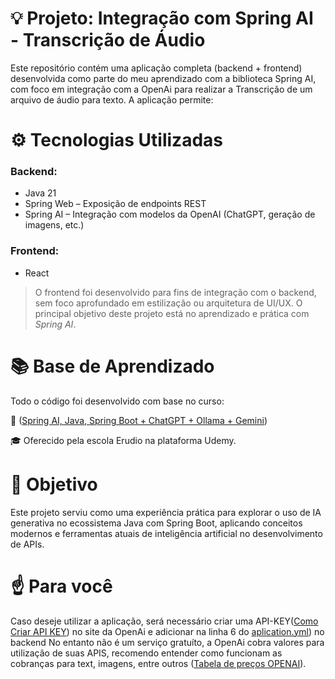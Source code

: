 # 💡 Projeto: Integração com Spring AI - Transcrição de Áudio
Este repositório contém uma aplicação completa (backend + frontend) desenvolvida como parte do meu aprendizado com a biblioteca Spring AI, com foco em integração com a OpenAi para realizar a Transcrição de um arquivo de áudio para texto. A aplicação permite:

# ⚙️ Tecnologias Utilizadas
### Backend:
  - Java 21
  - Spring Web – Exposição de endpoints REST
  - Spring AI – Integração com modelos da OpenAI (ChatGPT, geração de imagens, etc.)

### Frontend:
  - React

> O frontend foi desenvolvido para fins de integração com o backend, sem foco aprofundado em estilização ou arquitetura de UI/UX. O principal objetivo deste projeto está no aprendizado e prática com *Spring AI*. 

# 📚 Base de Aprendizado
Todo o código foi desenvolvido com base no curso:

📘 ([Spring AI, Java, Spring Boot + ChatGPT + Ollama + Gemini](https://www.udemy.com/course/spring-ai-java-spring-boot-open-ai-chatgpt-ollama-deepseek-gemini-grok/learn/lecture/49086321#overview))

🎓 Oferecido pela escola Erudio na plataforma Udemy.

# 🚀 Objetivo
Este projeto serviu como uma experiência prática para explorar o uso de IA generativa no ecossistema Java com Spring Boot, aplicando conceitos modernos e ferramentas atuais de inteligência artificial no desenvolvimento de APIs.

# ☝  Para você
Caso deseje utilizar a aplicação, será necessário criar uma API-KEY([Como Criar API KEY](https://hub.asimov.academy/tutorial/como-gerar-uma-api-key-na-openai/#:~:text=Crie%20uma%20Nova%20API%20Key&text=Clique%20no%20bot%C3%A3o%20%E2%80%9CCreate%20new,em%20%E2%80%9CCreate%20secret%20key%E2%80%9D)) no site da OpenAi e adicionar na linha 6 do [aplication.yml](https://github.com/BrunoKayser/SpringAi-OpenAi/blob/main/api/spring-ai-erudio/src/main/resources/application.yml)) no backend 
No entanto não é um serviço gratuíto, a OpenAi cobra valores para utilização de suas APIS, recomendo entender como funcionam as cobranças para text, imagens, entre outros ([Tabela de preços OPENAI](https://openai.com/api/pricing/)).
